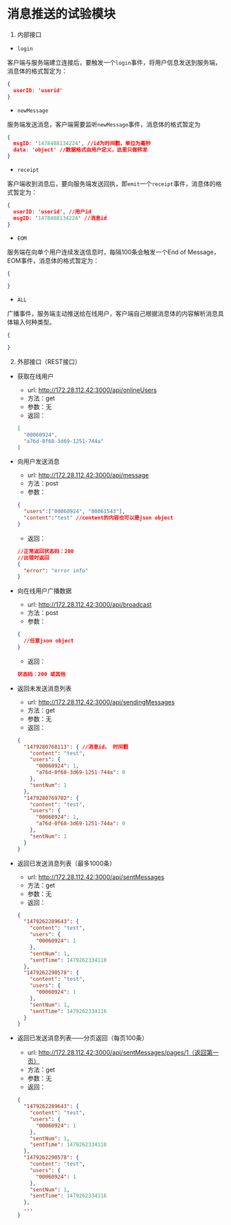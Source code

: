 # 消息推送的试验模块

1. 内部接口

* `login`

客户端与服务端建立连接后，要触发一个`login`事件，将用户信息发送到服务端，消息体的格式暂定为：
```json
{
  userID: 'userid'
}
```
* `newMessage`

服务端发送消息，客户端需要监听`newMessage`事件，消息体的格式暂定为
```json
{
  msgID: '1478488134224', //id为时间戳，单位为毫秒
  data: 'object' //数据格式由用户定义，这里只做转发
}
```
* `receipt`

客户端收到消息后，要向服务端发送回执，即`emit`一个`receipt`事件，消息体的格式暂定为：
```json
{
  userID: 'userid', //用户id
  msgID: '1478488134224' //消息id
}
```
* `EOM`

服务端在向单个用户连续发送信息时，每隔100条会触发一个End of Message，EOM事件，消息体的格式暂定为：
```json
{
  
}
```

* `ALL`

广播事件，服务端主动推送给在线用户，客户端自己根据消息体的内容解析消息具体输入何种类型。
```json
{

}
```

2. 外部接口（REST接口）

* 获取在线用户
  * url: http://172.28.112.42:3000/api/onlineUsers
  * 方法：get
  * 参数：无
  * 返回：
  ```json
  [
    "00060924",
    "a76d-0f68-3d69-1251-744a"
  ]
  ```

* 向用户发送消息
  * url: http://172.28.112.42:3000/api/message
  * 方法：post
  * 参数：
  ```json
  {
    "users":["00060924", "00061543"], 
    "content":"test" //content的内容也可以是json object
  }
  ```
  * 返回：
  ```json
  //正常返回状态码：200
  //出错时返回
  {
    "error": "error info"
  }
  ```
* 向在线用户广播数据
   * url: http://172.28.112.42:3000/api/broadcast
   * 方法：post
   * 参数：
   ```json
   {
     //任意json object
   }
   ```
   * 返回：
   ```json
   状态码：200 或其他
   ```
* 返回未发送消息列表
  * url: http://172.28.112.42:3000/api/sendingMessages
  * 方法：get
  * 参数：无
  * 返回：
  ```json
  {
    "1479280768113": { //消息id， 时间戳
      "content": "test",
      "users": {
        "00060924": 1,
        "a76d-0f68-3d69-1251-744a": 0
      },
      "sentNum": 1
    },
    "1479280769702": {
      "content": "test",
      "users": {
        "00060924": 1,
        "a76d-0f68-3d69-1251-744a": 0
      },
      "sentNum": 1
    }
  }
  ```
* 返回已发送消息列表（最多1000条）
  * url: http://172.28.112.42:3000/api/sentMessages
  * 方法：get
  * 参数：无
  * 返回：
  ```json
  {
    "1479262289643": {
      "content": "test",
      "users": {
        "00060924": 1
      },
      "sentNum": 1,
      "sentTime": 1479262334110
    },
    "1479262290578": {
      "content": "test",
      "users": {
        "00060924": 1
      },
      "sentNum": 1,
      "sentTime": 1479262334116
    }
  }
  ``` 
* 返回已发送消息列表——分页返回（每页100条）
  * url: http://172.28.112.42:3000/api/sentMessages/pages/1（返回第一页）
  * 方法：get
  * 参数：无
  * 返回：
  ```json
  {
    "1479262289643": {
      "content": "test",
      "users": {
        "00060924": 1
      },
      "sentNum": 1,
      "sentTime": 1479262334110
    },
    "1479262290578": {
      "content": "test",
      "users": {
        "00060924": 1
      },
      "sentNum": 1,
      "sentTime": 1479262334116
    },
    ...
  }
  ``` 